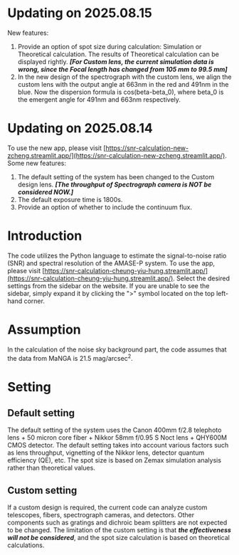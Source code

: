 # Updating on 2025.08.15
New features:
1. Provide an option of spot size during calculation: Simulation or Theoretical calculation. The results of Theoretical calculation can be displayed rightly. ***[For Custom lens, the current simulation data is wrong, since the Focal length has changed from 105 mm to 99.5 mm]***
2. In the new design of the spectrograph with the custom lens, we align the custom lens with the output angle at 663nm in the red and 491nm in the blue. Now the dispersion formula is cos(beta-beta_0), where beta_0 is the emergent angle for 491nm and 663nm respectively. 

# Updating on 2025.08.14
To use the new app, please visit [https://snr-calculation-new-zcheng.streamlit.app/](https://snr-calculation-new-zcheng.streamlit.app/). Some new features:
1. The default setting of the system has been changed to the Custom design lens. ***[The throughput of Spectrograph camera is NOT be considered NOW.]***
2. The default exposure time is 1800s.
3. Provide an option of whether to include the continuum flux.

# Introduction
The code utilizes the Python language to estimate the signal-to-noise ratio (SNR) and spectral resolution of the AMASE-P system. To use the app, please visit [https://snr-calculation-cheung-yiu-hung.streamlit.app/](https://snr-calculation-cheung-yiu-hung.streamlit.app/). Select the desired settings from the sidebar on the website. If you are unable to see the sidebar, simply expand it by clicking the ">" symbol located on the top left-hand corner.

# Assumption
In the calculation of the noise sky background part, the code assumes that the data from MaNGA is 21.5 mag/arcsec<sup>2</sup>.

# Setting
## Default setting
The default setting of the system uses the Canon 400mm f/2.8 telephoto lens + 50 micron core fiber + Nikkor 58mm f/0.95 S Noct lens + QHY600M CMOS detector. The default setting takes into account various factors such as lens throughput, vignetting of the Nikkor lens, detector quantum efficiency (QE), etc. The spot size is based on Zemax simulation analysis rather than theoretical values.

## Custom setting
If a custom design is required, the current code can analyze custom telescopes, fibers, spectrograph cameras, and detectors. Other components such as gratings and dichroic beam splitters are not expected to be changed. The limitation of the custom setting is that ***the effectiveness will not be considered***, and the spot size calculation is based on theoretical calculations.
